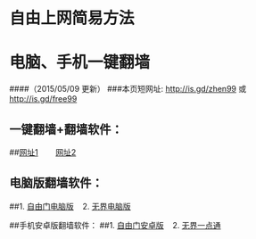 # 自由上网简易方法
# 电脑、手机一键翻墙
####（2015/05/09 更新）
###本页短网址: http://is.gd/zhen99 或 http://is.gd/free99

## 一键翻墙+翻墙软件：
##<a href="https://d3gxuywhg1mu34.cloudfront.net" target="_blank">网址1</a>&nbsp;&nbsp;&nbsp;&nbsp;&nbsp;&nbsp;&nbsp;&nbsp;<a href="https://dw6we1jggaq7b.cloudfront.net" target="_blank">网址2</a>

## 电脑版翻墙软件：
##1. <a href="https://d2cg8k1io1rfwt.cloudfront.net/fgs.php?fid=fg753p.zip" target="_blank">自由门电脑版</a>&nbsp;&nbsp;&nbsp;&nbsp;2. <a href="https://d2cg8k1io1rfwt.cloudfront.net/fgs.php?fid=u1405.zip" target="_blank">无界电脑版</a>

##手机安卓版翻墙软件：
##1. <a href="https://d2cg8k1io1rfwt.cloudfront.net/fgs.php?fid=fgma32.apk" target="_blank">自由门安卓版</a>&nbsp;&nbsp;&nbsp;&nbsp;2. <a href="https://d2cg8k1io1rfwt.cloudfront.net/fgs.php?fid=um3.1.apk" target="_blank">无界一点通</a>

